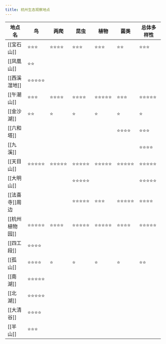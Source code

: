 ```yaml
---
title: 杭州生态观察地点
---
```

| 地点名 | 鸟 | 两爬 | 昆虫 | 植物 | 菌类 | 总体多样性 |
| ---- | ---- | ---- | ---- | ---- | ---- | ---- |
| [[宝石山]] | ⭐⭐⭐ | ⭐⭐⭐⭐ | ⭐⭐⭐ | ⭐⭐⭐ | ⭐⭐ | ⭐⭐⭐ |
| [[凤凰山]] | ⭐⭐ |  |  |  |  |  |
| [[西溪湿地]] | ⭐⭐⭐⭐⭐ |  |  |  |  |  |
| [[午潮山]] | ⭐⭐⭐ | ⭐⭐⭐⭐ | ⭐⭐⭐⭐ | ⭐⭐⭐⭐⭐ | ⭐⭐⭐ | ⭐⭐⭐⭐⭐ |
| [[金沙湖]] | ⭐⭐ | ⭐ | ⭐ | ⭐ | ⭐ | ⭐ |
| [[六和塔]] |  |  |  |  | ⭐⭐⭐⭐ | ⭐⭐⭐ |
| [[九溪]] |  |  |  |  |  | ⭐⭐⭐⭐ |
| [[天目山]] | ⭐⭐⭐⭐⭐ | ⭐⭐⭐⭐⭐ | ⭐⭐⭐⭐⭐ | ⭐⭐⭐⭐⭐ | ⭐⭐⭐⭐⭐ | ⭐⭐⭐⭐⭐ |
| [[大明山]] |  |  | ⭐⭐⭐⭐⭐ |  |  | ⭐⭐⭐⭐⭐ |
| [[法喜寺]]周边 |  |  | ⭐⭐⭐⭐⭐ | ⭐⭐⭐ | ⭐⭐⭐⭐⭐ | ⭐⭐⭐⭐ |
| [[杭州植物园]] | ⭐⭐⭐⭐⭐ | ⭐⭐⭐⭐ | ⭐⭐⭐⭐⭐ | ⭐⭐⭐⭐⭐ | ⭐⭐⭐⭐ | ⭐⭐⭐⭐⭐ |
| [[四工段]] | ⭐⭐⭐⭐ |  |  |  |  |  |
| [[孤山]] | ⭐⭐⭐⭐ | ⭐ | ⭐ | ⭐ | ⭐ | ⭐⭐ |
| [[南湖]] | ⭐⭐⭐⭐⭐ |  |  |  |  |  |
| [[北湖]] | ⭐⭐⭐⭐⭐ |  |  |  |  |  |
| [[大清谷]] | ⭐⭐⭐⭐ |  |  |  |  |  |
| [[半山]] | ⭐⭐⭐ |  |  |  |  |  |
